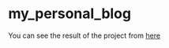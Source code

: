 # my_personal_blog
You can see the result of the project from [here](https://esraasyam.github.io/My_Blog/)
